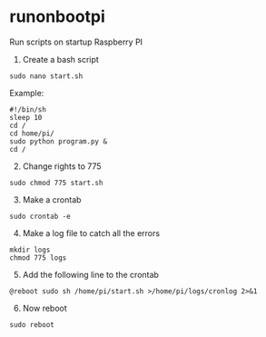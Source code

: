 # runonbootpi
Run scripts on startup Raspberry PI

1. Create a bash script
```
sudo nano start.sh
```
Example:
```
#!/bin/sh
sleep 10
cd /
cd home/pi/
sudo python program.py &
cd /
```
2. Change rights to 775
```
sudo chmod 775 start.sh
```
3. Make a crontab
```
sudo crontab -e
```
4. Make a log file to catch all the errors
```
mkdir logs
chmod 775 logs
```
5. Add the following line to the crontab
```
@reboot sudo sh /home/pi/start.sh >/home/pi/logs/cronlog 2>&1
```
6. Now reboot
```
sudo reboot
```
